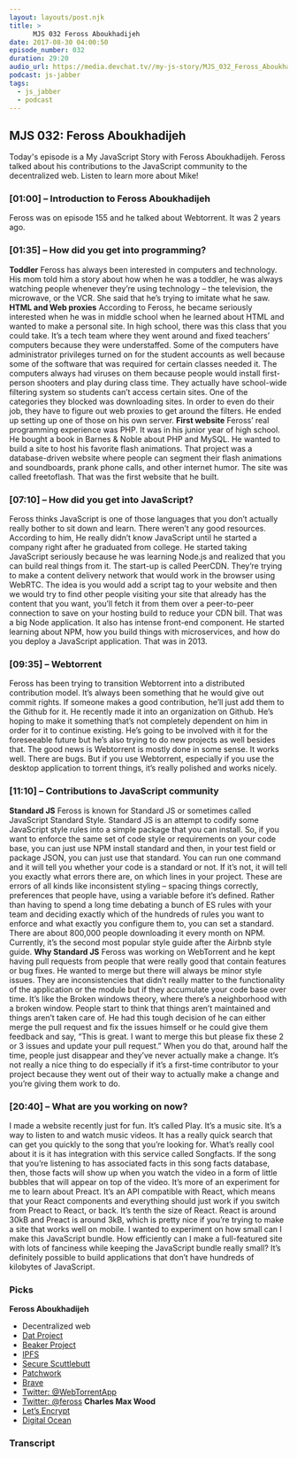 ```yaml
---
layout: layouts/post.njk
title: >
      MJS 032 Feross Aboukhadijeh
date: 2017-08-30 04:00:50
episode_number: 032
duration: 29:20
audio_url: https://media.devchat.tv//my-js-story/MJS_032_Feross_Aboukhadijeh.mp3
podcast: js-jabber
tags: 
  - js_jabber
  - podcast
---
```


## **MJS 032: Feross Aboukhadijeh**
Today's episode is a My JavaScript Story with Feross Aboukhadijeh. Feross talked about his contributions to the JavaScript community to the decentralized web. Listen to learn more about Mike!
### **[01:00] – Introduction to Feross Aboukhadijeh**
Feross was on episode 155 and he talked about Webtorrent. It was 2 years ago.
### **[01:35] – How did you get into programming?**
 **Toddler** Feross has always been interested in computers and technology. His mom told him a story about how when he was a toddler, he was always watching people whenever they’re using technology – the television, the microwave, or the VCR. She said that he’s trying to imitate what he saw. **HTML and Web proxies** According to Feross, he became seriously interested when he was in middle school when he learned about HTML and wanted to make a personal site. In high school, there was this class that you could take. It’s a tech team where they went around and fixed teachers’ computers because they were understaffed. Some of the computers have administrator privileges turned on for the student accounts as well because some of the software that was required for certain classes needed it. The computers always had viruses on them because people would install first-person shooters and play during class time. They actually have school-wide filtering system so students can’t access certain sites. One of the categories they blocked was downloading sites. In order to even do their job, they have to figure out web proxies to get around the filters. He ended up setting up one of those on his own server. **First website** Feross’ real programming experience was PHP. It was in his junior year of high school. He bought a book in Barnes & Noble about PHP and MySQL. He wanted to build a site to host his favorite flash animations. That project was a database-driven website where people can segment their flash animations and soundboards, prank phone calls, and other internet humor. The site was called freetoflash. That was the first website that he built.
### **[07:10] – How did you get into JavaScript?**
Feross thinks JavaScript is one of those languages that you don’t actually really bother to sit down and learn. There weren’t any good resources. According to him, He really didn’t know JavaScript until he started a company right after he graduated from college. He started taking JavaScript seriously because he was learning Node.js and realized that you can build real things from it. The start-up is called PeerCDN. They’re trying to make a content delivery network that would work in the browser using WebRTC. The idea is you would add a script tag to your website and then we would try to find other people visiting your site that already has the content that you want, you’ll fetch it from them over a peer-to-peer connection to save on your hosting build to reduce your CDN bill. That was a big Node application. It also has intense front-end component. He started learning about NPM, how you build things with microservices, and how do you deploy a JavaScript application. That was in 2013.
### **[09:35] – Webtorrent**
Feross has been trying to transition Webtorrent into a distributed contribution model. It’s always been something that he would give out commit rights. If someone makes a good contribution, he’ll just add them to the Github for it. He recently made it into an organization on Github. He’s hoping to make it something that’s not completely dependent on him in order for it to continue existing. He’s going to be involved with it for the foreseeable future but he’s also trying to do new projects as well besides that. The good news is Webtorrent is mostly done in some sense. It works well. There are bugs. But if you use Webtorrent, especially if you use the desktop application to torrent things, it’s really polished and works nicely.
### **[11:10] – Contributions to JavaScript community**
 **Standard JS** Feross is known for Standard JS or sometimes called JavaScript Standard Style. Standard JS is an attempt to codify some JavaScript style rules into a simple package that you can install. So, if you want to enforce the same set of code style or requirements on your code base, you can just use NPM install standard and then, in your test field or package JSON, you can just use that standard. You can run one command and it will tell you whether your code is a standard or not. If it’s not, it will tell you exactly what errors there are, on which lines in your project. These are errors of all kinds like inconsistent styling – spacing things correctly, preferences that people have, using a variable before it’s defined. Rather than having to spend a long time debating a bunch of ES rules with your team and deciding exactly which of the hundreds of rules you want to enforce and what exactly you configure them to, you can set a standard. There are about 800,000 people downloading it every month on NPM. Currently, it’s the second most popular style guide after the Airbnb style guide. **Why Standard JS** Feross was working on WebTorrent and he kept having pull requests from people that were really good that contain features or bug fixes. He wanted to merge but there will always be minor style issues. They are inconsistencies that didn’t really matter to the functionality of the application or the module but if they accumulate your code base over time. It’s like the Broken windows theory, where there’s a neighborhood with a broken window. People start to think that things aren’t maintained and things aren’t taken care of. He had this tough decision of he can either merge the pull request and fix the issues himself or he could give them feedback and say, “This is great. I want to merge this but please fix these 2 or 3 issues and update your pull request.” When you do that, around half the time, people just disappear and they’ve never actually make a change. It’s not really a nice thing to do especially if it’s a first-time contributor to your project because they went out of their way to actually make a change and you’re giving them work to do.
### **[20:40] – What are you working on now?**
I made a website recently just for fun. It’s called Play. It’s a music site. It’s a way to listen to and watch music videos. It has a really quick search that can get you quickly to the song that you’re looking for. What’s really cool about it is it has integration with this service called Songfacts. If the song that you’re listening to has associated facts in this song facts database, then, those facts will show up when you watch the video in a form of little bubbles that will appear on top of the video. It’s more of an experiment for me to learn about Preact. It’s an API compatible with React, which means that your React components and everything should just work if you switch from Preact to React, or back. It’s tenth the size of React. React is around 30kB and Preact is around 3kB, which is pretty nice if you’re trying to make a site that works well on mobile. I wanted to experiment on how small can I make this JavaScript bundle. How efficiently can I make a full-featured site with lots of fanciness while keeping the JavaScript bundle really small? It’s definitely possible to build applications that don’t have hundreds of kilobytes of JavaScript.
### **Picks**
 **Feross Aboukhadijeh**
- Decentralized web
- [Dat Project](https://datproject.org/)
- [Beaker Project](https://beaker-project.org/)
- [IPFS](https://ipfs.io/)
- [Secure Scuttlebutt](https://github.com/ssbc/secure-scuttlebutt)
- [Patchwork](https://github.com/ssbc/patchwork)
- [Brave](https://brave.com/)
- [Twitter: @WebTorrentApp](https://twitter.com/webtorrentapp?lang=en)
- [Twitter: @feross](https://twitter.com/feross)
**Charles Max Wood**
- [Let’s Encrypt](https://letsencrypt.org/)
- [Digital Ocean](https://www.digitalocean.com/)


### Transcript


